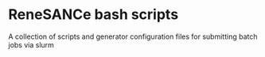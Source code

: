 # ReneSANCe bash scripts

A collection of scripts and generator configuration files for submitting batch jobs via slurm
